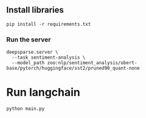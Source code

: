 
## Install libraries

`pip install -r requirements.txt`

### Run the server
```
deepsparse.server \
  --task sentiment-analysis \
  --model_path zoo:nlp/sentiment_analysis/obert-base/pytorch/huggingface/sst2/pruned90_quant-none
```


# Run langchain
`python main.py`
